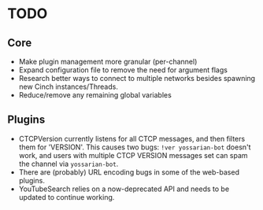 TODO
====

## Core

* Make plugin management more granular (per-channel)
* Expand configuration file to remove the need for argument flags
* Research better ways to connect to multiple networks besides spawning new
Cinch instances/Threads.
* Reduce/remove any remaining global variables

## Plugins

* CTCPVersion currently listens for all CTCP messages, and then filters them
for 'VERSION'. This causes two bugs: `!ver yossarian-bot` doesn't work, and
users with multiple CTCP VERSION messages set can spam the channel via `yossarian-bot`.
* There are (probably) URL encoding bugs in some of the web-based plugins.
* YouTubeSearch relies on a now-deprecated API and needs to be updated to
continue working.
